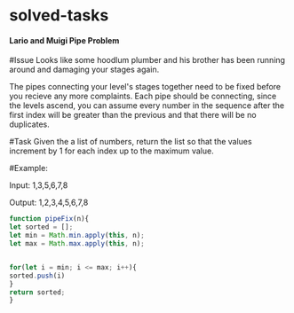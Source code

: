 # solved-tasks
#### Lario and Muigi Pipe Problem
     
  #Issue Looks like some hoodlum plumber and his brother has been running around and damaging your stages again.
  
  The pipes connecting your level's stages together need to be fixed before you recieve any more complaints. Each pipe should be connecting, since the levels ascend, you can assume every number in the sequence after the first index will be greater than the previous and that there will be no duplicates.
  
  #Task Given the a list of numbers, return the list so that the values increment by 1 for each index up to the maximum value.
  
  #Example:
  
  Input: 1,3,5,6,7,8
  
  Output: 1,2,3,4,5,6,7,8
   
   
   
```javascript
function pipeFix(n){
let sorted = [];
let min = Math.min.apply(this, n);
let max = Math.max.apply(this, n);


for(let i = min; i <= max; i++){
sorted.push(i)
}
return sorted;
}


```
